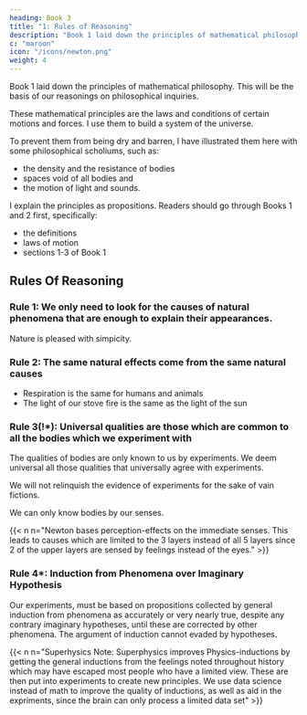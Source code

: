 ```yaml
---
heading: Book 3
title: "1: Rules of Reasoning"
description: "Book 1 laid down the principles of mathematical philosophy. This will be the basis of our reasonings on philosophical inquiries"
c: "maroon"
icon: "/icons/newton.png"
weight: 4
---
```



Book 1 laid down the principles of mathematical philosophy. This will be the basis of our reasonings on philosophical inquiries.

These mathematical principles are the laws and conditions of certain motions and forces. I use them to build a system of the universe.

To prevent them from being dry and barren, I have illustrated them here with some philosophical scholiums, such as:
- the density and the resistance of bodies
- spaces void of all bodies and
- the motion of light and sounds. 

I explain the principles as propositions. Readers should go through Books 1 and 2 first, specifically:
- the definitions
- laws of motion
- sections 1-3 of Book 1



## Rules Of Reasoning

### Rule 1: We only need to look for the causes of natural phenomena that are enough to explain their appearances.  

Nature is pleased with simpicity.

### Rule 2: The same natural effects come from the same natural causes

- Respiration is the same for humans and animals
- The light of our stove fire is the same as the light of the sun 




### Rule 3(!*): Universal qualities are those which are common to all the bodies which we experiment with 

The qualities of bodies are only known to us by experiments. We deem universal all those qualities that universally agree with experiments. <!--  nnd such as are not liable to diminution can never be quite taken away. -->

We will not relinquish the evidence of experiments for the sake of vain fictions. <!--  of our own devising nor are we to recede from
the analogy of Nature, which uses to be simple, and always consonant to
;
itself. -->

We can only know bodies by our senses. 

<!-- 
it in all bodies; but because we perceive extension in
nor do these reach
all
that are sensible, therefore we ascribe it universally to all others also.
bodies are hard, we learn by experience and because
That abundance of
;
the hardness of the whole arises from the hardness of the parts, we therefore
justly infer the hardness of the undivided particles not only of the bodies
we
feel
but of
all others.
That
all bodies are
impenetrable,
we
gather not
from reason, but from sensation. The bodies which we handle we find im
penetrable, and thence conclude impenetrability to be an universal property
That all bodies are rnoveable, and endowed with
certain powers (which we call the vires inertias] of persevering in their mo
tion, or in their rest, we only infer from the like properties observed in the
of all bodies whatsoever.

we have seen. The extension, hardness, impenetrability, mo
and vis inertia of the whole, result from the extension, hardness,
impenetrability, mobility, and vires inertia of the parts; and thence we
bodies which
bility,
conclude the least particles of all bodies to be also all extended, and hard
and impenetrable, and moveable, and endowed with their proper vires inertia.
And this is the foundation of all philosophy. Moreover, that the divided
but contiguous particles of bodies may be separated from one another, is
matter of observation and, in the particles that remain undivided, our
minds are able to distinguish yet lesser parts, as is mathematically demon
But whether the parts so distinguished, and not yet divided, may,
strated.
by the powers of Nature, be actually divided and separated from one an
other, we cannot certainly determine.
Yet, had we the proof of but one
experiment that any undivided particle, in breaking a hard and solid body,
suffered a division, we might by virtue of this rule conclude that the un
divided as well as the divided particles may be divided and actually sep
;
arated to infinity.
Lastly, if it universally appears, by experiments and astronomical obser
vations, that all bodies about the earth gravitate towards the earth, and
that in proportion to the quantity of matter which they severally contain
that the moon likewise, according to the quantity of its matter, gravitates
towards the earth that, on the other hand, our sea gravitates towards the
;
;
moon
and
the planets mutually one towards another and the comets
in like manner towards the sun
we must, in consequence of this rule, uni
that
all
allow
bodies
whatsoever
are endowed with a principle ot
versally
;
all
;
;
mutual gravitation. For the argument from the appearances concludes with
more force for the universal gravitation of all bodies than for their impen
of which, among those in the celestial regions, we have no ex
etrability
Not that I affirm gravity to be
periments, nor any manner of observation.
essential to bodies by their vis insita I mean nothing but their vis iiicrticz.

This is immutable.

Their gravity is diminished as they recede from the earth. -->


<!-- In the preceding Books I have laid down the principles of philosophy, principles not philosophical, but mathematical: such, to wit, as we may build our reasonings upon in philosophical inquiries. These principles are the laws and conditions of certain motions, and powers or forces, which chiefly have respect to philosophy: but, lest they should have appeared of themselves dry and barren, I have illustrated them here and there with some philosophical scholiums, giving an account of such things as are of more general nature, and which philosophy seems chiefly to be founded on; such as the density and the resistance of bodies, spaces void of all bodies, and the motion of light and sounds. It remains that, from the same principles, I now demonstrate the frame of the System of the World. Upon this subject I had, indeed, composed the third Book in a popular method, that it might be read by many; but afterward, considering that such as had not sufficiently entered into the principles could not easily discern the strength of the consequences, nor lay aside the prejudices to which they had been many years accustomed, therefore, to prevent the disputes which might be raised upon such accounts, I chose to reduce the substance of this Book into the form of Propositions (in the mathematical way), which should be read by those only who had first made themselves masters of the principles established in the preceding Books: not that I would advise any one to the previous study of every Proposition of those Books; for they abound with such as might cost too much time, even to readers of good mathematical learning. It is enough if one carefully reads the Definitions, the Laws of Motion, and the first three Sections of the first Book. He may then pass on to this Book, and consult such of the remaining Propositions of the first two Books, as the references in this, and his occasions, shall require. -->



{{< n n="Newton bases perception-effects on the immediate senses. This leads to causes which are limited to the 3 layers instead of all 5 layers since 2 of the upper layers are sensed by feelings instead of the eyes." >}}



### Rule 4*: Induction from Phenomena over Imaginary Hypothesis

Our experiments<!--  philosophy -->, must be based on propositions collected by general induction from phenomena as accurately or very nearly true, despite any contrary imaginary hypotheses, until these are corrected by <!--  till such time as --> other phenomena. <!--  occur, by which they may either be made more accurate, or liable to exceptions. --> <!-- This rule we must follow, that --> The argument of induction cannot evaded by hypotheses.



{{< n n="Superhysics Note: Superphysics improves Physics-inductions by getting the general inductions from the feelings noted throughout history which may have escaped most people who have a limited view. These are then put into experiments to create new principles. We use data science instead of math to improve the quality of inductions, as well as aid in the expriments, since the brain can only process a limited data set" >}}

